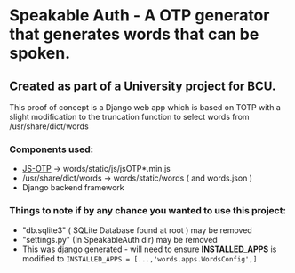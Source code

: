 # Speakable Auth - A OTP generator that generates words that can be spoken.
## Created as part of a University project for BCU.

This proof of concept is a Django web app which is based on TOTP with a slight
modification to the truncation function to select words from /usr/share/dict/words

### Components used:
- [JS-OTP](https://github.com/jiangts/JS-OTP) -> words/static/js/jsOTP*.min.js
- /usr/share/dict/words -> words/static/words ( and words.json )
- Django backend framework

### Things to note if by any chance you wanted to use this project:
- "db.sqlite3" ( SQLite Database found at root ) may be removed
- "settings.py" (In SpeakableAuth dir) may be removed
- This was django generated - will need to ensure  **INSTALLED_APPS** is modified to `INSTALLED_APPS = [...,'words.apps.WordsConfig',]`
